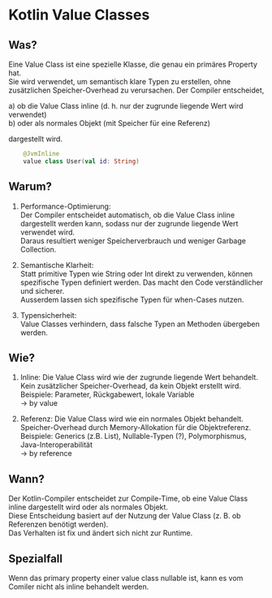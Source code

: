 # Kotlin Value Classes

## Was?

Eine Value Class ist eine spezielle Klasse, die genau ein primäres Property hat.<br>
Sie wird verwendet, um semantisch klare Typen zu erstellen, ohne zusätzlichen Speicher-Overhead zu verursachen. 
Der Compiler entscheidet,<br>

a) ob die Value Class inline (d. h. nur der zugrunde liegende Wert wird verwendet)<br>
b) oder als normales Objekt (mit Speicher für eine Referenz)

dargestellt wird.

```kotlin
    @JvmInline
    value class User(val id: String)
```

## Warum?

1. Performance-Optimierung:<br>
Der Compiler entscheidet automatisch, ob die Value Class inline dargestellt werden kann, sodass nur der zugrunde liegende Wert verwendet wird.<br>
Daraus resultiert weniger Speicherverbrauch und weniger Garbage Collection.
      
2. Semantische Klarheit:<br>
Statt primitive Typen wie String oder Int direkt zu verwenden, können spezifische Typen definiert werden.
Das macht den Code verständlicher und sicherer.<br>
Ausserdem lassen sich spezifische Typen für when-Cases nutzen.
      
3. Typensicherheit:<br>
Value Classes verhindern, dass falsche Typen an Methoden übergeben werden.

## Wie?

1. Inline:
Die Value Class wird wie der zugrunde liegende Wert behandelt.<br>
Kein zusätzlicher Speicher-Overhead, da kein Objekt erstellt wird.<br>
Beispiele: Parameter, Rückgabewert, lokale Variable<br>
-> by value<br>       

2. Referenz:
Die Value Class wird wie ein normales Objekt behandelt.<br>
Speicher-Overhead durch Memory-Allokation für die Objektreferenz.<br>
Beispiele: Generics (z.B. List<T>), Nullable-Typen (?), Polymorphismus, Java-Interoperabilität<br>
-> by reference

## Wann?

Der Kotlin-Compiler entscheidet zur Compile-Time, ob eine Value Class inline dargestellt wird oder als normales Objekt. <br>
Diese Entscheidung basiert auf der Nutzung der Value Class (z. B. ob Referenzen benötigt werden).<br>
Das Verhalten ist fix und ändert sich nicht zur Runtime.<br>

## Spezialfall

Wenn das primary property einer value class nullable ist, kann es vom Comiler nicht als inline behandelt werden.
